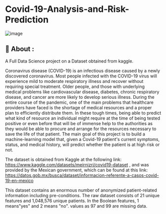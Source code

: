 # Covid-19-Analysis-and-Risk-Prediction
![image](https://github.com/RaedHabib/Covid-19-Full-Analysis-and-Risk-Prediction/assets/127057461/62ba7a73-868e-4ed0-b8f7-f9334d81f2f4)



## :dart: About : ##
A Full Data Science project on a Dataset obtained from kaggle.


Coronavirus disease (COVID-19) is an infectious disease caused by a newly discovered coronavirus. Most people infected with the COVID-19 virus will experience mild to moderate respiratory illness and recover without requiring special treatment. Older people, and those with underlying medical problems like cardiovascular disease, diabetes, chronic respiratory disease, and cancer are more likely to develop serious illness. During the entire course of the pandemic, one of the main problems that healthcare providers have faced is the shortage of medical resources and a proper plan to efficiently distribute them. In these tough times, being able to predict what kind of resource an individual might require at the time of being tested positive or even before that will be of immense help to the authorities as they would be able to procure and arrange for the resources necessary to save the life of that patient. The main goal of this project is to build a machine-learning model that, given a Covid-19 patient's current symptoms, status, and medical history, will predict whether the patient is at high risk or not.


The dataset is obtained from Kaggle at the following link:
https://www.kaggle.com/datasets/meirnizri/covid19-dataset
, and was provided by the Mexican government, which can be found at this link:
https://datos.gob.mx/busca/dataset/informacion-referente-a-casos-covid-19-en-mexico

This dataset contains an enormous number of anonymized patient-related information including pre-conditions. The raw dataset consists of 21 unique features and 1,048,576 unique patients. In the Boolean features, 1 means"yes" and 2 means "no". values as 97 and 99 are missing data.
